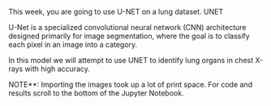 This week, you are going to use U-NET on a lung dataset. UNET 

U-Net is a specialized convolutional neural network (CNN) architecture designed primarily for image segmentation, where the goal is to classify each pixel in an image into a category. 

In this model we will attempt to use UNET to identify lung organs in chest X-rays with high accuracy. 


NOTE**: Importing the images took up a lot of print space. For code and results scroll to the bottom of the Jupyter Notebook. 
